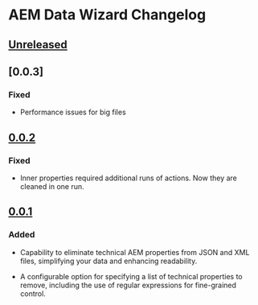 <!-- Keep a Changelog guide -> https://keepachangelog.com -->

# AEM Data Wizard Changelog

## [Unreleased]

## [0.0.3]

### Fixed
- Performance issues for big files


## [0.0.2]

### Fixed
- Inner properties required additional runs of actions. Now they are cleaned in one run.

## [0.0.1]

### Added
- Capability to eliminate technical AEM properties from JSON and XML files, simplifying your data and enhancing readability.

- A configurable option for specifying a list of technical properties to remove, including the use of regular expressions for fine-grained control.

[Unreleased]: https://github.com/SashaMikhailau/aem-test-tool/compare/v0.0.2...HEAD

[0.0.2]: https://github.com/SashaMikhailau/aem-test-tool/compare/v0.0.1...v0.0.2

[0.0.1]: https://github.com/SashaMikhailau/aem-test-tool/commits/v0.0.1
